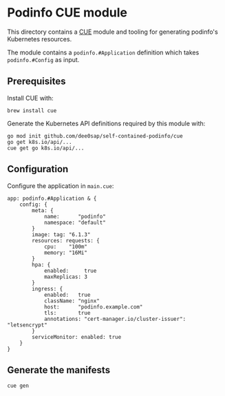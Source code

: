 # Podinfo CUE module

This directory contains a [CUE](https://cuelang.org/docs/) module and tooling
for generating podinfo's Kubernetes resources.

The module contains a `podinfo.#Application` definition which takes `podinfo.#Config` as input.

## Prerequisites

Install CUE with:

```shell
brew install cue
```

Generate the Kubernetes API definitions required by this module with:

```shell
go mod init github.com/dee0sap/self-contained-podinfo/cue
go get k8s.io/api/...
cue get go k8s.io/api/...
```

## Configuration

Configure the application in `main.cue`:

```cue
app: podinfo.#Application & {
	config: {
		meta: {
			name:      "podinfo"
			namespace: "default"
		}
		image: tag: "6.1.3"
		resources: requests: {
			cpu:    "100m"
			memory: "16Mi"
		}
		hpa: {
			enabled:     true
			maxReplicas: 3
		}
		ingress: {
			enabled:   true
			className: "nginx"
			host:      "podinfo.example.com"
			tls:       true
			annotations: "cert-manager.io/cluster-issuer": "letsencrypt"
		}
		serviceMonitor: enabled: true
	}
}
```

## Generate the manifests

```shell
cue gen
```
